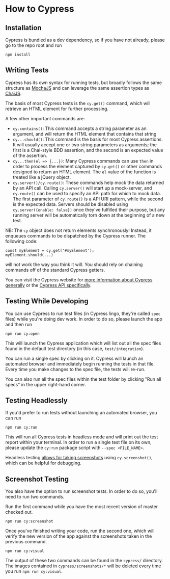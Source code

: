 # How to Cypress

## Installation

Cypress is bundled as a dev dependency, so if you have not already, please go to the repo root and run

```
npm install
```

## Writing Tests

Cypress has its own syntax for running tests, but broadly follows the same structure as [MochaJS](https://mochajs.org/#getting-started) and can leverage the same assertion types as [ChaiJS](https://www.chaijs.com/api/bdd/).

The basis of most Cypress tests is the `cy.get()` command, which will retrieve an HTML element for further processing.

A few other important commands are:

* `cy.contains()`: This command accepts a string parameter as an argument, and will return the HTML element that contains that string
* `cy...should()`: This command is the basis for most Cypress assertions. It will usually accept one or two string parameters as arguments; the first is a Chai-style BDD assertion, and the second is an expected value of the assertion.
* `cy...then(el => {...})`: Many Cypress commands can use `then` in order to process the element captured by `cy.get()` or other commands designed to return an HTML element. The `el` value of the function is treated like a jQuery object.
* `cy.server()/cy.route()`: These commands help mock the data returned by an API call. Calling `cy.server()` will start up a mock-server, and `cy.route()` can be used to specify an API path for which to mock data. The first parameter of `cy.route()` is a API URI pattern, while the second is the expected data. Servers should be disabled using `cy.server({enable: false})` once they've fulfilled their purpose, but any running server will be automatically torn down at the beginning of a new test. 

NB: The `cy` object does not return elements synchronously! Instead, it enqueues commands to be dispatched by the Cypress runner. The following code:

```
const myElement = cy.get('#myElement');
myElement.should(...)
```

will not work the way you think it will. You should rely on chaining commands off of the standard Cypress getters.

You can visit the Cypress website for [more information about Cypress generally](https://docs.cypress.io/guides/core-concepts/introduction-to-cypress.html) or the [Cypress API specifically](https://docs.cypress.io/api/api/table-of-contents.html).

## Testing While Developing

You can use Cypress to run test files (in Cypress lingo, they're called `spec` files) while you're doing dev work. In order to do so, please launch the app and then run

```
npm run cy:open
```

This will launch the Cypress application which will list out all the spec files found in the default test directory (in this case, `test/integration`).

You can run a single spec by clicking on it. Cypress will launch an automated browser and immediately begin running the tests in that file. Every time you make changes to the spec file, the tests will re-run.

You can also run all the spec files within the test folder by clicking "Run all specs" in the upper right-hand corner.

## Testing Headlessly

If you'd prefer to run tests without launching an automated browser, you can run

```
npm run cy:run
```

This will run all Cypress tests in headless mode and will print out the test report within your terminal. In order to run a single test file on its own, please update the `cy:run` package script with `--spec <FILE_NAME>`.

Headless testing [allows for taking screenshots](https://docs.cypress.io/api/commands/screenshot.html#Syntax) using `cy.screenshot()`, which can be helpful for debugging.

## Screenshot Testing

You also have the option to run screenshot tests. In order to do so, you'll need to run two commands.

Run the first command while you have the most recent version of master checked out.

```
npm run cy:screenshot
```

Once you've finished writing your code, run the second one, which will verify the new version of the app against the screenshots taken in the previous command.

```
npm run cy:visual
```

The output of these two commands can be found in the `cypress/` directory. The images contained in `cypress/screenshots/*` will be deleted every time you run `npm run cy:visual`.